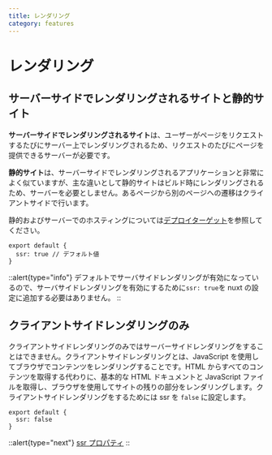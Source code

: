 ```yaml
---
title: レンダリング
category: features
---
```

# レンダリング

## サーバーサイドでレンダリングされるサイトと静的サイト

**サーバーサイドでレンダリングされるサイト**は、ユーザーがページをリクエストするたびにサーバー上でレンダリングされるため、リクエストのたびにページを提供できるサーバーが必要です。

**静的サイト**は、サーバーサイドでレンダリングされるアプリケーションと非常によく似ていますが、主な違いとして静的サイトはビルド時にレンダリングされるため、サーバーを必要としません。あるページから別のページへの遷移はクライアントサイドで行います。

静的およびサーバーでのホスティングについては[デプロイターゲット](/docs/features/deployment-targets)を参照してください。

```js{}[nuxt.config.js]
export default {
  ssr: true // デフォルト値
}
```

::alert{type="info"}
デフォルトでサーバサイドレンダリングが有効になっているので、サーバサイドレンダリングを有効にするために`ssr: true`を nuxt の設定に追加する必要はありません。
::

## クライアントサイドレンダリングのみ

クライアントサイドレンダリングのみではサーバーサイドレンダリングをすることはできません。クライアントサイドレンダリングとは、JavaScript を使用してブラウザでコンテンツをレンダリングすることです。HTML からすべてのコンテンツを取得する代わりに、基本的な HTML ドキュメントと JavaScript ファイルを取得し、ブラウザを使用してサイトの残りの部分をレンダリングします。クライアントサイドレンダリングをするためには ssr を `false` に設定します。

```js{}[nuxt.config.js]
export default {
  ssr: false
}
```

::alert{type="next"}
[ssr プロパティ](/docs/configuration-glossary/configuration-ssr)
::
